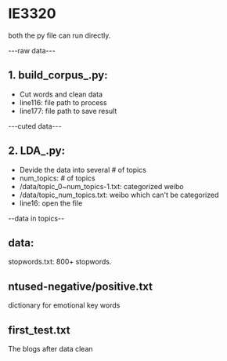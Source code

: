 # IE3320

both the py file can run directly.

 ---raw data---
## 1. build_corpus_.py:

* Cut words and clean data 
* line116: file path to process 
* line177: file path to save result

---cuted data---

## 2. LDA_.py:

* Devide the data into several \# of topics
* num_topics: \# of topics
* /data/topic_0~num_topics-1.txt: categorized weibo
* /data/topic_num_topics.txt: weibo which can't be categorized
* line16: open the file

--data in topics--

## data:
stopwords.txt: 800+ stopwords.

## ntused-negative/positive.txt
dictionary for emotional key words

## first_test.txt
The blogs after data clean

## 

